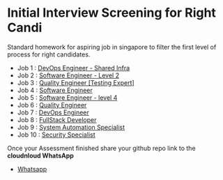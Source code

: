 # Initial Interview Screening for Right Candi
Standard homework for aspiring job in singapore to filter the first level of process for right candidates.


- Job 1 : [DevOps Engineer - Shared Infra](https://github.com/cloudnloud/assesment/tree/main/Devops-Task) 
- Job 2 : [Software Engineer - Level 2](https://github.com/cloudnloud/assesment/tree/main/fullstack)
- Job 3 : [Quality Engineer [Testing Expert]](https://github.com/cloudnloud/assesment/tree/main/Testing)
- Job 4 : [Software Engineer](https://github.com/cloudnloud/assesment/blob/main/FE_Engineer-Java-script.md)
- Job 5 : [Software Engineer - level 4](https://github.com/cloudnloud/assesment/tree/main/fullstack) 
- Job 6 : [Quality Engineer](https://github.com/cloudnloud/assesment/tree/main/Testing) 
- Job 7 : [DevOps Engineer](https://github.com/cloudnloud/assesment/tree/main/Devops-Task)
- Job 8 : [FullStack Developer](https://github.com/cloudnloud/assesment/tree/main/fullstack)
- Job 9 : [System Automation Specialist](https://github.com/cloudnloud/assesment/tree/main/Devops-Task) 
- Job 10 : [Security Specialist](https://github.com/cloudnloud/assesment/tree/main/security)


Once your Assessment finished share your github repo link to the **cloudnloud WhatsApp**

- [Whatsapp](https://wa.me/message/2EM3VEAMEMVHP1)
